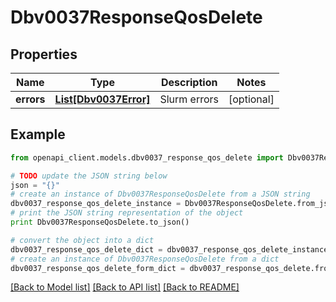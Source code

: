 # Dbv0037ResponseQosDelete


## Properties
Name | Type | Description | Notes
------------ | ------------- | ------------- | -------------
**errors** | [**List[Dbv0037Error]**](Dbv0037Error.md) | Slurm errors | [optional] 

## Example

```python
from openapi_client.models.dbv0037_response_qos_delete import Dbv0037ResponseQosDelete

# TODO update the JSON string below
json = "{}"
# create an instance of Dbv0037ResponseQosDelete from a JSON string
dbv0037_response_qos_delete_instance = Dbv0037ResponseQosDelete.from_json(json)
# print the JSON string representation of the object
print Dbv0037ResponseQosDelete.to_json()

# convert the object into a dict
dbv0037_response_qos_delete_dict = dbv0037_response_qos_delete_instance.to_dict()
# create an instance of Dbv0037ResponseQosDelete from a dict
dbv0037_response_qos_delete_form_dict = dbv0037_response_qos_delete.from_dict(dbv0037_response_qos_delete_dict)
```
[[Back to Model list]](../README.md#documentation-for-models) [[Back to API list]](../README.md#documentation-for-api-endpoints) [[Back to README]](../README.md)


